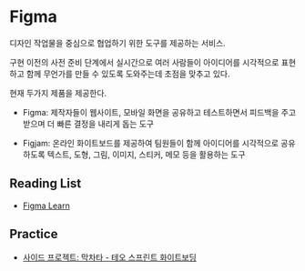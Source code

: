 # Figma

디자인 작업물을 중심으로 협업하기 위한 도구를 제공하는 서비스.

구현 이전의 사전 준비 단계에서 실시간으로 여러 사람들이 아이디어를 시각적으로 표현하고 함께 무언가를 만들 수 있도록 도와주는데 초점을 맞추고 있다.

현재 두가지 제품을 제공한다.

- Figma: 제작자들이 웹사이트, 모바일 화면을 공유하고 테스트하면서 피드백을 주고 받으며 더 빠른 결정을 내리게 돕는 도구

- Figjam: 온라인 화이트보드를 제공하여 팀원들이 함께 아이디어를 시각적으로 공유하도록 텍스트, 도형, 그림, 이미지, 스티커, 메모 등을 활용하는 도구

## Reading List

- [Figma Learn](https://help.figma.com/hc/en-us/categories/360002051613)

## Practice

- [사이드 프로젝트: 막차타 - 테오 스프린트 화이트보딩](https://www.figma.com/file/y1EGJwZms8DIhV6lPaEfxr/%ED%85%8C%EC%98%A4%EC%9D%98-%EC%8A%A4%ED%94%84%EB%A6%B0%ED%8A%B8-16%EA%B8%B0-4%EC%A1%B0?type=whiteboard&node-id=1-220&t=ykvsob9UjXrbkubw-0)
